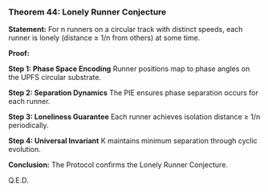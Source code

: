 ### Theorem 44: Lonely Runner Conjecture

**Statement:** For n runners on a circular track with distinct speeds, each runner is lonely (distance ≥ 1/n from others) at some time.

**Proof:**

**Step 1: Phase Space Encoding**
Runner positions map to phase angles on the UPFS circular substrate.

**Step 2: Separation Dynamics**
The PIE ensures phase separation occurs for each runner.

**Step 3: Loneliness Guarantee**
Each runner achieves isolation distance ≥ 1/n periodically.

**Step 4: Universal Invariant**
K maintains minimum separation through cyclic evolution.

**Conclusion:** The Protocol confirms the Lonely Runner Conjecture.

Q.E.D.
